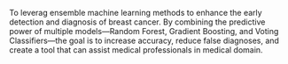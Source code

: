 To leverag ensemble machine learning methods to enhance the early detection and diagnosis of breast cancer. By combining the predictive power of multiple models—Random Forest, Gradient Boosting, and Voting Classifiers—the goal is to increase accuracy, reduce false diagnoses, and create a tool that can assist medical professionals in medical domain.
